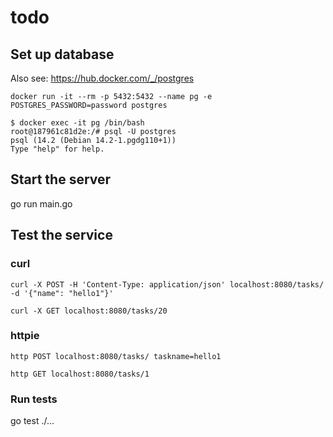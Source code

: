 # todo

## Set up database

Also see: <https://hub.docker.com/_/postgres>

`docker run -it --rm -p 5432:5432 --name pg -e POSTGRES_PASSWORD=password postgres`

```shell
$ docker exec -it pg /bin/bash                               
root@187961c81d2e:/# psql -U postgres
psql (14.2 (Debian 14.2-1.pgdg110+1))
Type "help" for help.
```

## Start the server

go run main.go

## Test the service

### curl

`curl -X POST -H 'Content-Type: application/json' localhost:8080/tasks/ -d '{"name": "hello1"}'`

`curl -X GET localhost:8080/tasks/20`

### httpie

`http POST localhost:8080/tasks/ taskname=hello1`

`http GET localhost:8080/tasks/1`

### Run tests

go test ./...